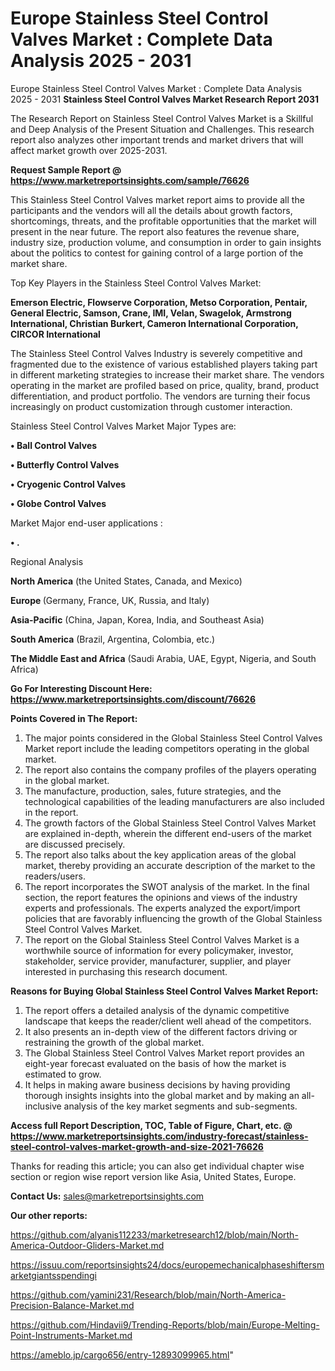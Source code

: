 # Europe Stainless Steel Control Valves Market : Complete Data Analysis 2025 - 2031
Europe Stainless Steel Control Valves Market : Complete Data Analysis 2025 - 2031
<strong>Stainless Steel Control Valves Market Research Report 2031</strong>

The Research Report on Stainless Steel Control Valves Market is a Skillful and Deep Analysis of the Present Situation and Challenges. This research report also analyzes other important trends and market drivers that will affect market growth over 2025-2031.

<strong>Request Sample Report @ <a href=https://www.marketreportsinsights.com/sample/76626>https://www.marketreportsinsights.com/sample/76626</a></strong>

This Stainless Steel Control Valves market report aims to provide all the participants and the vendors will all the details about growth factors, shortcomings, threats, and the profitable opportunities that the market will present in the near future. The report also features the revenue share, industry size, production volume, and consumption in order to gain insights about the politics to contest for gaining control of a large portion of the market share.

Top Key Players in the Stainless Steel Control Valves Market:

<strong>Emerson Electric, Flowserve Corporation, Metso Corporation, Pentair, General Electric, Samson, Crane, IMI, Velan, Swagelok, Armstrong International, Christian Burkert, Cameron International Corporation, CIRCOR International</strong>

The Stainless Steel Control Valves Industry is severely competitive and fragmented due to the existence of various established players taking part in different marketing strategies to increase their market share. The vendors operating in the market are profiled based on price, quality, brand, product differentiation, and product portfolio. The vendors are turning their focus increasingly on product customization through customer interaction.

Stainless Steel Control Valves Market Major Types are:

<strong>• Ball Control Valves

• Butterfly Control Valves

• Cryogenic Control Valves

• Globe Control Valves</strong>

Market Major end-user applications :

<strong>• .</strong>

Regional Analysis

</u><strong><b>North America</b></strong> (the United States, Canada, and Mexico)

<strong><b>Europe </b></strong>(Germany, France, UK, Russia, and Italy)

<strong><b>Asia-Pacific</b></strong> (China, Japan, Korea, India, and Southeast Asia)

<strong><b>South America</b></strong> (Brazil, Argentina, Colombia, etc.)

<strong><b>The Middle East and Africa</b></strong> (Saudi Arabia, UAE, Egypt, Nigeria, and South Africa)

<strong>Go For Interesting Discount Here: <a href=https://www.marketreportsinsights.com/discount/76626>https://www.marketreportsinsights.com/discount/76626</a></strong>

<strong>Points Covered in The Report:</strong>
<ol>
  <li>The major points considered in the Global Stainless Steel Control Valves Market report include the leading competitors operating in the global market.</li>
  <li>The report also contains the company profiles of the players operating in the global market.</li>
  <li>The manufacture, production, sales, future strategies, and the technological capabilities of the leading manufacturers are also included in the report.</li>
  <li>The growth factors of the Global Stainless Steel Control Valves Market are explained in-depth, wherein the different end-users of the market are discussed precisely.</li>
  <li>The report also talks about the key application areas of the global market, thereby providing an accurate description of the market to the readers/users.</li>
  <li>The report incorporates the SWOT analysis of the market. In the final section, the report features the opinions and views of the industry experts and professionals. The experts analyzed the export/import policies that are favorably influencing the growth of the Global Stainless Steel Control Valves Market.</li>
  <li>The report on the Global Stainless Steel Control Valves Market is a worthwhile source of information for every policymaker, investor, stakeholder, service provider, manufacturer, supplier, and player interested in purchasing this research document.</li>
</ol>
<strong>Reasons for Buying Global Stainless Steel Control Valves Market Report:</strong>

<ol>
  <li>The report offers a detailed analysis of the dynamic competitive landscape that keeps the reader/client well ahead of the competitors.</li>
  <li>It also presents an in-depth view of the different factors driving or restraining the growth of the global market.</li>
  <li>The Global Stainless Steel Control Valves Market report provides an eight-year forecast evaluated on the basis of how the market is estimated to grow.</li>
  <li>It helps in making aware business decisions by having providing thorough insights insights into the global market and by making an all-inclusive analysis of the key market segments and sub-segments.</li>
</ol>
<strong>Access full Report Description, TOC, Table of Figure, Chart, etc. @ <a href=https://www.marketreportsinsights.com/industry-forecast/stainless-steel-control-valves-market-growth-and-size-2021-76626>https://www.marketreportsinsights.com/industry-forecast/stainless-steel-control-valves-market-growth-and-size-2021-76626</a></strong>


Thanks for reading this article; you can also get individual chapter wise section or region wise report version like Asia, United States, Europe.

<strong>Contact Us:</strong>
sales@marketreportsinsights.com

<strong>Our other reports:</strong>

<a href=https://github.com/alyanis112233/marketresearch12/blob/main/North-America-Outdoor-Gliders-Market.md>https://github.com/alyanis112233/marketresearch12/blob/main/North-America-Outdoor-Gliders-Market.md</a>

<a href=https://issuu.com/reportsinsights24/docs/europemechanicalphaseshiftersmarketgiantsspendingi>https://issuu.com/reportsinsights24/docs/europemechanicalphaseshiftersmarketgiantsspendingi</a>

<a href=https://github.com/yamini231/Research/blob/main/North-America-Precision-Balance-Market.md>https://github.com/yamini231/Research/blob/main/North-America-Precision-Balance-Market.md</a>

<a href=https://github.com/Hindavii9/Trending-Reports/blob/main/Europe-Melting-Point-Instruments-Market.md>https://github.com/Hindavii9/Trending-Reports/blob/main/Europe-Melting-Point-Instruments-Market.md</a>

<a href=https://ameblo.jp/cargo656/entry-12893099965.html>https://ameblo.jp/cargo656/entry-12893099965.html</a>"
